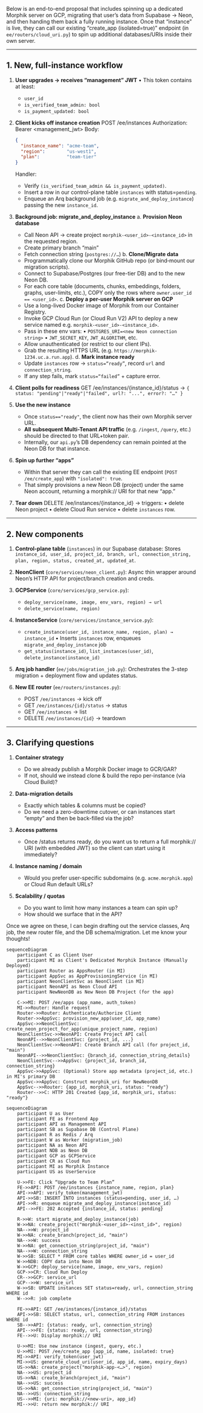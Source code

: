 Below is an end-to-end proposal that includes spinning up a dedicated Morphik server on GCP, migrating that user’s data from Supabase → Neon, and then handing them back a fully running instance. Once that “instance” is live, they can call our existing “create_app (isolated=true)” endpoint (in `ee/routers/cloud_uri.py`) to spin up additional databases/URIs inside their own server.

---

## 1. New, full-instance workflow

1. **User upgrades → receives “management” JWT**
   • This token contains at least:
     - `user_id`
     - `is_verified_team_admin: bool`
     - `is_payment_updated: bool`

2. **Client kicks off instance creation**
   POST /ee/instances
   Authorization: Bearer <management_jwt>
   Body:
   ```json
   {
     "instance_name": "acme-team",
     "region":        "us-west1",
     "plan":          "team-tier"
   }
   ```
   Handler:
   - Verify `(is_verified_team_admin && is_payment_updated)`.
   - Insert a row in our control-plane table `instances` with status=`pending`.
   - Enqueue an Arq background job (e.g. `migrate_and_deploy_instance`) passing the new `instance_id`.

3. **Background job: migrate_and_deploy_instance**
   a. **Provision Neon database**
      - Call Neon API → create project `morphik-<user_id>-<instance_id>` in the requested region.
      - Create primary branch “main”
      - Fetch connection string (`postgres://…`)
   b. **Clone/Migrate data**
      - Programmatically clone our Morphik GitHub repo (or bind‐mount our migration scripts).
      - Connect to Supabase/Postgres (our free-tier DB) and to the new Neon DB.
      - For each core table (documents, chunks, embeddings, folders, graphs, user-limits, etc.), COPY only the rows where `owner.user_id == <user_id>`.
   c. **Deploy a per-user Morphik server on GCP**
      - Use a long-lived Docker image of Morphik from our Container Registry.
      - Invoke GCP Cloud Run (or Cloud Run V2) API to deploy a new service named e.g. `morphik‐<user_id>-<instance_id>`.
      - Pass in these env vars:
        • `POSTGRES_URI=<new Neon connection string>`
        • `JWT_SECRET_KEY`, `JWT_ALGORITHM`, etc.
      - Allow unauthenticated (or restrict to our client IPs).
      - Grab the resulting HTTPS URL (e.g. `https://morphik‐1234.uc.a.run.app`).
   d. **Mark instance ready**
      - Update `instances` row → `status=“ready”`, record `url` and `connection_string`.
      - If any step fails, mark `status=“failed”` + capture error.

4. **Client polls for readiness**
   GET /ee/instances/{instance_id}/status
   → `{ status: "pending"|"ready"|"failed", url?: "...", error?: "…" }`

5. **Use the new instance**
   - Once `status=="ready"`, the client now has their own Morphik server URL.
   - **All subsequent Multi-Tenant API traffic** (e.g. `/ingest`, `/query`, etc.) should be directed to that URL+token pair.
   - Internally, our `api.py`’s DB dependency can remain pointed at the Neon DB for that instance.

6. **Spin up further “apps”**
   - Within that server they can call the existing EE endpoint (`POST /ee/create_app`) with `"isolated": true`.
   - That simply provisions a new Neon DB (project) under the same Neon account, returning a morphik:// URI for that new “app.”

7. **Tear down**
   DELETE /ee/instances/{instance_id}
   → triggers:
     • delete Neon project
     • delete Cloud Run service
     • delete `instances` row.

---

## 2. New components

1. **Control-plane table** (`instances`) in our Supabase database:
   Stores `instance_id, user_id, project_id, branch, url, connection_string, plan, region, status, created_at, updated_at`.

2. **NeonClient** (`core/services/neon_client.py`):
   Async thin wrapper around Neon’s HTTP API for project/branch creation and creds.

3. **GCPService** (`core/services/gcp_service.py`):
   - `deploy_service(name, image, env_vars, region) → url`
   - `delete_service(name, region)`

4. **InstanceService** (`core/services/instance_service.py`):
   - `create_instance(user_id, instance_name, region, plan) → instance_id`
     • Inserts `instances` row, enqueues `migrate_and_deploy_instance` job
   - `get_status(instance_id)`, `list_instances(user_id)`, `delete_instance(instance_id)`

5. **Arq job handler** (`ee/jobs/migration_job.py`):
   Orchestrates the 3-step migration + deployment flow and updates status.

6. **New EE router** (`ee/routers/instances.py`):
   - POST `/ee/instances` → kick off
   - GET `/ee/instances/{id}/status` → status
   - GET `/ee/instances` → list
   - DELETE `/ee/instances/{id}` → teardown

---

## 3. Clarifying questions

1. **Container strategy**
   - Do we already publish a Morphik Docker image to GCR/GAR?
   - If not, should we instead clone & build the repo per-instance (via Cloud Build)?

2. **Data-migration details**
   - Exactly which tables & columns must be copied?
   - Do we need a zero-downtime cutover, or can instances start “empty” and then be back-filled via the job?

3. **Access patterns**
   - Once /status returns ready, do you want us to return a full morphik:// URI (with embedded JWT) so the client can start using it immediately?

4. **Instance naming / domain**
   - Would you prefer user-specific subdomains (e.g. `acme.morphik.app`) or Cloud Run default URLs?

5. **Scalability / quotas**
   - Do you want to limit how many instances a team can spin up?
   - How should we surface that in the API?

Once we agree on these, I can begin drafting out the service classes, Arq job, the new router file, and the DB schema/migration. Let me know your thoughts!

```mermaid
sequenceDiagram
    participant C as Client User
    participant MI as Client's Dedicated Morphik Instance (Manually Deployed)
    participant Router as AppsRouter (in MI)
    participant AppSvc as AppProvisioningService (in MI)
    participant NeonClientSvc as NeonClient (in MI)
    participant NeonAPI as Neon Cloud API
    participant NewNeonDB as New Neon DB Project (for the app)

    C->>MI: POST /ee/apps (app_name, auth_token)
    MI->>Router: Handle request
    Router->>Router: Authenticate/Authorize Client
    Router->>AppSvc: provision_new_app(user_id, app_name)
    AppSvc->>NeonClientSvc: create_neon_project_for_app(unique_project_name, region)
    NeonClientSvc->>NeonAPI: Create Project API call
    NeonAPI-->>NeonClientSvc: {project_id, ...}
    NeonClientSvc->>NeonAPI: Create Branch API call (for project_id, "main")
    NeonAPI-->>NeonClientSvc: {branch_id, connection_string_details}
    NeonClientSvc-->>AppSvc: {project_id, branch_id, connection_string}
    AppSvc->>AppSvc: (Optional) Store app metadata (project_id, etc.) in MI's primary DB
    AppSvc->>AppSvc: Construct morphik_uri for NewNeonDB
    AppSvc-->>Router: {app_id, morphik_uri, status: "ready"}
    Router-->>C: HTTP 201 Created {app_id, morphik_uri, status: "ready"}
```


```mermaid
sequenceDiagram
    participant U as User
    participant FE as Frontend App
    participant API as Management API
    participant SB as Supabase DB (Control Plane)
    participant R as Redis / Arq
    participant W as Worker (migration_job)
    participant NA as Neon API
    participant NDB as Neon DB
    participant GCP as GCPService
    participant CR as Cloud Run
    participant MI as Morphik Instance
    participant US as UserService

    U->>FE: Click “Upgrade to Team Plan”
    FE->>API: POST /ee/instances {instance_name, region, plan}
    API->>API: verify_token(management_jwt)
    API->>SB: INSERT INTO instances (status=pending, user_id, …)
    API->>R: enqueue migrate_and_deploy_instance(instance_id)
    API-->>FE: 202 Accepted {instance_id, status: pending}

    R->>W: start migrate_and_deploy_instance(job)
    W->>NA: create_project("morphik-<user_id>-<inst_id>", region)
    NA-->>W: project_id
    W->>NA: create_branch(project_id, "main")
    NA-->>W: success
    W->>NA: get_connection_string(project_id, "main")
    NA-->>W: connection_string
    W->>SB: SELECT * FROM core tables WHERE owner_id = user_id
    W->>NDB: COPY data into Neon DB
    W->>GCP: deploy_service(name, image, env_vars, region)
    GCP->>CR: Cloud Run Deploy
    CR-->>GCP: service_url
    GCP-->>W: service_url
    W->>SB: UPDATE instances SET status=ready, url, connection_string WHERE id
    W-->>R: job complete

    FE->>API: GET /ee/instances/{instance_id}/status
    API->>SB: SELECT status, url, connection_string FROM instances WHERE id
    SB-->>API: {status: ready, url, connection_string}
    API-->>FE: {status: ready, url, connection_string}
    FE-->>U: Display morphik:// URI

    U->>MI: Use new instance (ingest, query, etc.)
    U->>MI: POST /ee/create_app {app_id, name, isolated: true}
    MI->>API: verify_token(user_jwt)
    MI->>US: generate_cloud_uri(user_id, app_id, name, expiry_days)
    US->>NA: create_project("morphik-app-<…>", region)
    NA-->>US: project_id
    US->>NA: create_branch(project_id, "main")
    NA-->>US: success
    US->>NA: get_connection_string(project_id, "main")
    NA-->>US: connection_string
    US-->>MI: {uri: morphik://<new-uri>, app_id}
    MI-->>U: return new morphik:// URI
```
